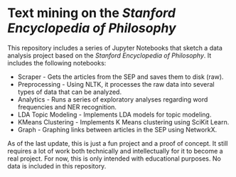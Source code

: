 # Text mining on the _Stanford Encyclopedia of Philosophy_

This repository includes a series of Jupyter Notebooks that sketch a data analysis project based on the _Stanford Encyclopedia of Philosophy_. It includes the following notebooks:

* Scraper - Gets the articles from the SEP and saves them to disk (raw).
* Preprocessing - Using NLTK, it processes the raw data into several types of data that can be analyzed.
* Analytics - Runs a series of exploratory analyses regarding word frequencies and NER recognition.
* LDA Topic Modeling - Implements LDA models for topic modeling.
* KMeans Clustering - Implements K Means clustering using SciKit Learn.
* Graph - Graphing links between articles in the SEP using NetworkX.

As of the last update, this is just a fun project and a proof of concept. It still requires a lot of work both technically and intellectually for it to become a real project. For now, this is only intended with educational purposes. No data is included in this repository. 
